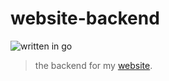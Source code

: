 # website-backend

![written in go](https://github.com/intergrav/devins-badges/blob/v3/assets/cozy/built-with/go_64h.png?raw=true)

> the backend for my [website](https://trafficlunar.net).

